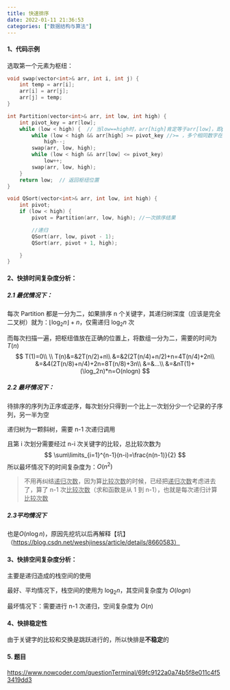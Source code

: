 ```yaml
---
title: 快速排序
date: 2022-01-11 21:36:53
categories: ["数据结构与算法"]
---
```


#### 1、代码示例

选取第一个元素为枢纽：

```cpp
void swap(vector<int>& arr, int i, int j) {
    int temp = arr[i];
    arr[i] = arr[j];
    arr[j] = temp;
}

int Partition(vector<int>& arr, int low, int high) {
    int pivot_key = arr[low];
    while (low < high) {  // 当low==high时，arr[high]肯定等于arr[low]，即pivot_key，high一定--，然后low就大于high了，此时一定得退出循环，所以low==high和low>high都得退出循环，所以while的表达式中没有等号
        while (low < high && arr[high] >= pivot_key //>= ，多个相同数字在一起符合有序情况，应该跳过所有相同数字
            high--;
        swap(arr, low, high);
        while (low < high && arr[low] <= pivot_key)
            low++;
        swap(arr, low, high);
    }
    return low;  // 返回枢纽位置
}

void QSort(vector<int>& arr, int low, int high) {
    int pivot;
    if (low < high) {
        pivot = Partition(arr, low, high); //一次排序结果

        //递归
        QSort(arr, low, pivot - 1);
        QSort(arr, pivot + 1, high);

    }
}
```

#### 2、快排时间复杂度分析：

##### 2.1 **最优**情况下：

每次 Partition 都是一分为二，如果排序 n 个关键字，其递归树深度（应该是完全二叉树）就为：$\lfloor \log_2n\rfloor+n$，仅需递归 $\log_2n$ 次

而每次扫描一遍，把枢纽值放在正确的位置上，将数组一分为二，需要的时间为 $T(n)$
$$
T(1)=0\\
\\
T(n)&=&2T(n/2)+n\\
&=&2(2T(n/4)+n/2)+n=4T(n/4)+2n\\
&=&4(2T(n/8)+n/4)+2n=8T(n/8)+3n\\
&=&...\\
&=&nT(1)+(\log_2n)*n=O(nlogn)
$$

##### 2.2 最坏情况下：

待排序的序列为正序或逆序，每次划分只得到一个比上一次划分少一个记录的子序列，另一半为空

递归树为一颗斜树，需要 n-1 次递归调用

且第 i 次划分需要经过 n-i 次关键字的比较，总比较次数为
$$
\sum\limits_{i=1}^{n-1}(n-i)=\frac{n(n-1)}{2}
$$
所以最坏情况下的时间复杂度为：$O(n^2)$

> 不用再纠结<u>递归次数</u>，因为算<u>比较次数</u>的时候，已经把<u>递归次数</u>考虑进去了，算了 n-1 次<u>比较次数</u>（求和函数是从 1 到 n-1），也就是每次递归计算<u>比较次数</u>

##### 2.3平均情况下

也是$O(n\log n)$，原因先挖坑以后再解释【坑】（https://blog.csdn.net/weshjiness/article/details/8660583）

#### 3、快排空间复杂度分析：

主要是递归造成的栈空间的使用

最好、平均情况下，栈空间的使用为 $\log_2n$，其空间复杂度为 $O(logn)$

最坏情况下：需要进行 n-1 次递归，空间复杂度为 $O(n)$

#### 4、快排稳定性

由于关键字的比较和交换是跳跃进行的，所以快排是**不稳定**的

#### 5. 题目

https://www.nowcoder.com/questionTerminal/69fc9122a0a74b5f8e011c4f53419dd3
